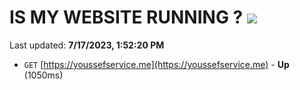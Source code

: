 # IS MY WEBSITE RUNNING ? [![](https://img.shields.io/static/v1?label=Sponsor&message=%E2%9D%A4&logo=GitHub&color=%23fe8e86)](https://github.com/sponsors/<username>)

Last updated: **7/17/2023, 1:52:20 PM**

- `GET` [https://youssefservice.me](https://youssefservice.me) - **Up** (1050ms)
